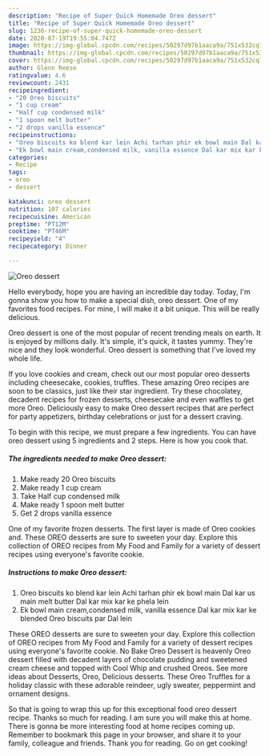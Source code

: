 ```yaml
---
description: "Recipe of Super Quick Homemade Oreo dessert"
title: "Recipe of Super Quick Homemade Oreo dessert"
slug: 1236-recipe-of-super-quick-homemade-oreo-dessert
date: 2020-07-19T19:55:04.747Z
image: https://img-global.cpcdn.com/recipes/50297d97b1aaca9a/751x532cq70/oreo-dessert-recipe-main-photo.jpg
thumbnail: https://img-global.cpcdn.com/recipes/50297d97b1aaca9a/751x532cq70/oreo-dessert-recipe-main-photo.jpg
cover: https://img-global.cpcdn.com/recipes/50297d97b1aaca9a/751x532cq70/oreo-dessert-recipe-main-photo.jpg
author: Glenn Reese
ratingvalue: 4.6
reviewcount: 2431
recipeingredient:
- "20 Oreo biscuits"
- "1 cup cream"
- "Half cup condensed milk"
- "1 spoon melt butter"
- "2 drops vanilla essence"
recipeinstructions:
- "Oreo biscuits ko blend kar lein Achi tarhan phir ek bowl main Dal kar us main melt butter Dal kar mix kar ke phela lein"
- "Ek bowl main cream,condensed milk, vanilla essence Dal kar mix kar ke blended Oreo biscuits par Dal lein"
categories:
- Recipe
tags:
- oreo
- dessert

katakunci: oreo dessert 
nutrition: 107 calories
recipecuisine: American
preptime: "PT12M"
cooktime: "PT46M"
recipeyield: "4"
recipecategory: Dinner

---
```



![Oreo dessert](https://img-global.cpcdn.com/recipes/50297d97b1aaca9a/751x532cq70/oreo-dessert-recipe-main-photo.jpg)

Hello everybody, hope you are having an incredible day today. Today, I'm gonna show you how to make a special dish, oreo dessert. One of my favorites food recipes. For mine, I will make it a bit unique. This will be really delicious.

Oreo dessert is one of the most popular of recent trending meals on earth. It is enjoyed by millions daily. It's simple, it's quick, it tastes yummy. They're nice and they look wonderful. Oreo dessert is something that I've loved my whole life.

If you love cookies and cream, check out our most popular oreo desserts including cheesecake, cookies, truffles. These amazing Oreo recipes are soon to be classics, just like their star ingredient. Try these chocolatey, decadent recipes for frozen desserts, cheesecake and even waffles to get more Oreo. Deliciously easy to make Oreo dessert recipes that are perfect for party appetizers, birthday celebrations or just for a dessert craving.


To begin with this recipe, we must prepare a few ingredients. You can have oreo dessert using 5 ingredients and 2 steps. Here is how you cook that.

<!--inarticleads1-->

##### The ingredients needed to make Oreo dessert:

1. Make ready 20 Oreo biscuits
1. Make ready 1 cup cream
1. Take Half cup condensed milk
1. Make ready 1 spoon melt butter
1. Get 2 drops vanilla essence


One of my favorite frozen desserts. The first layer is made of Oreo cookies and. These OREO desserts are sure to sweeten your day. Explore this collection of OREO recipes from My Food and Family for a variety of dessert recipes using everyone&#39;s favorite cookie. 

<!--inarticleads2-->

##### Instructions to make Oreo dessert:

1. Oreo biscuits ko blend kar lein Achi tarhan phir ek bowl main Dal kar us main melt butter Dal kar mix kar ke phela lein
1. Ek bowl main cream,condensed milk, vanilla essence Dal kar mix kar ke blended Oreo biscuits par Dal lein


These OREO desserts are sure to sweeten your day. Explore this collection of OREO recipes from My Food and Family for a variety of dessert recipes using everyone&#39;s favorite cookie. No Bake Oreo Dessert is heavenly Oreo dessert filled with decadent layers of chocolate pudding and sweetened cream cheese and topped with Cool Whip and crushed Oreos. See more ideas about Desserts, Oreo, Delicious desserts. These Oreo Truffles for a holiday classic with these adorable reindeer, ugly sweater, peppermint and ornament designs. 

So that is going to wrap this up for this exceptional food oreo dessert recipe. Thanks so much for reading. I am sure you will make this at home. There is gonna be more interesting food at home recipes coming up. Remember to bookmark this page in your browser, and share it to your family, colleague and friends. Thank you for reading. Go on get cooking!
